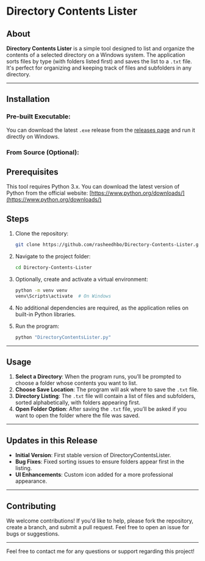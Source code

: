 
# Directory Contents Lister

## About

**Directory Contents Lister** is a simple tool designed to list and organize the contents of a selected directory on a Windows system. The application sorts files by type (with folders listed first) and saves the list to a `.txt` file. It's perfect for organizing and keeping track of files and subfolders in any directory.

---

## Installation

### Pre-built Executable:
You can download the latest `.exe` release from the [releases page](https://github.com/rasheedhbo/Directory-Contents-Lister/releases) and run it directly on Windows.

### From Source (Optional):
## Prerequisites
This tool requires Python 3.x. You can download the latest version of Python from the official website: [https://www.python.org/downloads/](https://www.python.org/downloads/)

## Steps
1. Clone the repository:
   ```bash
   git clone https://github.com/rasheedhbo/Directory-Contents-Lister.git
   ```
2. Navigate to the project folder:
   ```bash
   cd Directory-Contents-Lister
   ```
3. Optionally, create and activate a virtual environment:
   ```bash
   python -m venv venv
   venv\Scripts\activate  # On Windows
   ```
4. No additional dependencies are required, as the application relies on built-in Python libraries.

5. Run the program:
   ```bash
   python "DirectoryContentsLister.py"
   ```

---

## Usage

1. **Select a Directory**: When the program runs, you’ll be prompted to choose a folder whose contents you want to list.
2. **Choose Save Location**: The program will ask where to save the `.txt` file.
3. **Directory Listing**: The `.txt` file will contain a list of files and subfolders, sorted alphabetically, with folders appearing first.
4. **Open Folder Option**: After saving the `.txt` file, you’ll be asked if you want to open the folder where the file was saved.

---

## Updates in this Release

- **Initial Version**: First stable version of DirectoryContentsLister.
- **Bug Fixes**: Fixed sorting issues to ensure folders appear first in the listing.
- **UI Enhancements**: Custom icon added for a more professional appearance.

---

## Contributing

We welcome contributions! If you'd like to help, please fork the repository, create a branch, and submit a pull request. Feel free to open an issue for bugs or suggestions.

---

Feel free to contact me for any questions or support regarding this project!
